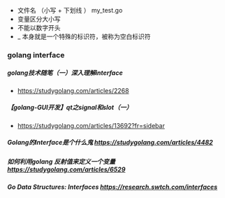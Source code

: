 * 文件名 （小写 + 下划线 ）   my_test.go
* 变量区分大小写
* 不能以数字开头
* _ 本身就是一个特殊的标识符，被称为空白标识符

### golang interface
##### golang技术随笔（一）深入理解interface
* https://studygolang.com/articles/2268
##### 【golang-GUI开发】qt之signal和slot（一）
* https://studygolang.com/articles/13692?fr=sidebar
##### Golang的Interface是个什么鬼 https://studygolang.com/articles/4482
##### 如何利用golang 反射值来定义一个变量 https://studygolang.com/articles/6529
##### Go Data Structures: Interfaces https://research.swtch.com/interfaces

